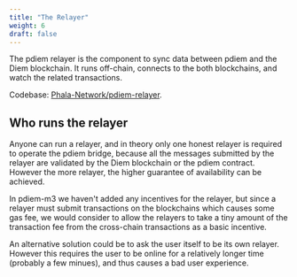```yaml
---
title: "The Relayer"
weight: 6
draft: false
---
```


The pdiem relayer is the component to sync data between pdiem and the Diem blockchain. It runs off-chain, connects to the both blockchains, and watch the related transactions.

Codebase: [Phala-Network/pdiem-relayer](https://github.com/Phala-Network/pdiem-relayer).

## Who runs the relayer

Anyone can run a relayer, and in theory only one honest relayer is required to operate the pdiem bridge, because all the messages submitted by the relayer are validated by the Diem blockchain or the pdiem contract. However the more relayer, the higher guarantee of availability can be achieved.

In pdiem-m3 we haven't added any incentives for the relayer, but since a relayer must submit transactions on the blockchains which causes some gas fee, we would consider to allow the relayers to take a tiny amount of the transaction fee from the cross-chain transactions as a basic incentive.

An alternative solution could be to ask the user itself to be its own relayer. However this requires the user to be online for a relatively longer time (probably a few minues), and thus causes a bad user experience.
